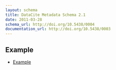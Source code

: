 ```yaml
---
layout: schema
title: DataCite Metadata Schema 2.1
date: 2011-03-28
schema_url: http://doi.org/10.5438/0004
documentation_url: http://doi.org/10.5438/0003
---
```


## Example

* [Example](example/datacite-metadata-sample-v2.1.xml)
